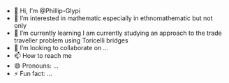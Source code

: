 - 👋 Hi, I’m @Phillip-Glypi
- 👀 I’m interested in mathematic especially in ethnomathematic but not only
- 🌱 I’m currently learning I am currently studying an approach to the trade traveller problem using Toricelli bridges
- 💞️ I’m looking to collaborate on ...
- 📫 How to reach me 
- 😄 Pronouns: ...
- ⚡ Fun fact: ...

<!---
Phillip-Glypi/Phillip-Glypi is a ✨ special ✨ repository because its `README.md` (this file) appears on your GitHub profile.
You can click the Preview link to take a look at your changes.
--->

